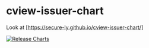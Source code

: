 # cview-issuer-chart
Look at [https://secure-ly.github.io/cview-issuer-chart/]


[![Release Charts](https://github.com/secure-ly/cview-issuer-chart/actions/workflows/helm-chart-releaser.yaml/badge.svg)](https://github.com/secure-ly/cview-issuer-chart/actions/workflows/helm-chart-releaser.yaml)

